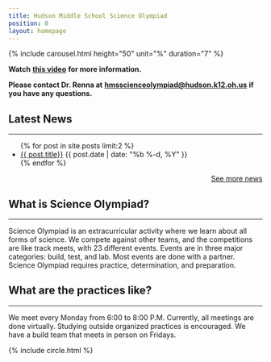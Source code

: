 ```yaml
---
title: Hudson Middle School Science Olympiad
position: 0
layout: homepage
---
```


{% include carousel.html height="50" unit="%" duration="7" %}

**Watch** **[this video](https://youtu.be/Y19-EAbRHOI "Science Olympiad video")** **for more information.**

**Please contact Dr. Renna at** **[hmsscienceolympiad@hudson.k12.oh.us](mailto:hmsscienceolympiad@hudson.k12.oh.us "hmsscienceolympiad@hudson.k12.oh.us")** **if you have any questions.**

## Latest News

<hr /> <ul class="myposts"> {% for post in site.posts limit:2 %} <li><a href="{{ post.url }}">{{ post.title}}</a> <span class="postDate">{{ post.date | date: "%b %-d, %Y" }}</span> </li> {% endfor %} </ul> <p style="text-align: right;"><a href="https://hmsscioly.js.org/blog"> See more news </a></p>

## What is Science Olympiad?

---

Science Olympiad is an extracurricular activity where we learn about all forms of science. We compete against other teams, and the competitions are like track meets, with 23 different events. Events are in three major categories: build, test, and lab. Most events are done with a partner. Science Olympiad requires practice, determination, and preparation.

## What are the practices like?

---

We meet every Monday from 6:00 to 8:00 P.M. Currently, all meetings are done virtually.  Studying outside organized practices is encouraged. We have a build team that meets in person on Fridays.

{% include circle.html %}